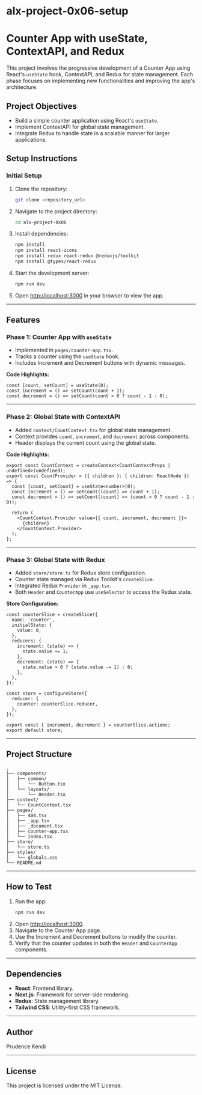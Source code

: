 # alx-project-0x06-setup
# Counter App with useState, ContextAPI, and Redux

This project involves the progressive development of a Counter App using React's `useState` hook, ContextAPI, and Redux for state management. Each phase focuses on implementing new functionalities and improving the app's architecture.

## Project Objectives
- Build a simple counter application using React's `useState`.
- Implement ContextAPI for global state management.
- Integrate Redux to handle state in a scalable manner for larger applications.

## Setup Instructions

### Initial Setup
1. Clone the repository:
   ```bash
   git clone <repository_url>
   ```
2. Navigate to the project directory:
   ```bash
   cd alx-project-0x06
   ```
3. Install dependencies:
   ```bash
   npm install
   npm install react-icons
   npm install redux react-redux @reduxjs/toolkit
   npm install @types/react-redux
   
   ```
4. Start the development server:
   ```bash
   npm run dev
   ```
5. Open [http://localhost:3000](http://localhost:3000) in your browser to view the app.

---

## Features

### Phase 1: Counter App with `useState`
- Implemented in `pages/counter-app.tsx`.
- Tracks a counter using the `useState` hook.
- Includes Increment and Decrement buttons with dynamic messages.

**Code Highlights:**
```tsx
const [count, setCount] = useState(0);
const increment = () => setCount(count + 1);
const decrement = () => setCount(count > 0 ? count - 1 : 0);
```

---

### Phase 2: Global State with ContextAPI
- Added `context/CountContext.tsx` for global state management.
- Context provides `count`, `increment`, and `decrement` across components.
- Header displays the current count using the global state.

**Code Highlights:**
```tsx
export const CountContext = createContext<CountContextProps | undefined>(undefined);
export const CountProvider = ({ children }: { children: ReactNode }) => {
  const [count, setCount] = useState<number>(0);
  const increment = () => setCount((count) => count + 1);
  const decrement = () => setCount((count) => (count > 0 ? count - 1 : 0));

  return (
    <CountContext.Provider value={{ count, increment, decrement }}>
      {children}
    </CountContext.Provider>
  );
};
```

---

### Phase 3: Global State with Redux
- Added `store/store.ts` for Redux store configuration.
- Counter state managed via Redux Toolkit's `createSlice`.
- Integrated Redux `Provider` in `_app.tsx`.
- Both `Header` and `CounterApp` use `useSelector` to access the Redux state.

**Store Configuration:**
```tsx
const counterSlice = createSlice({
  name: 'counter',
  initialState: {
    value: 0,
  },
  reducers: {
    increment: (state) => {
      state.value += 1;
    },
    decrement: (state) => {
      state.value > 0 ? (state.value -= 1) : 0;
    },
  },
});

const store = configureStore({
  reducer: {
    counter: counterSlice.reducer,
  },
});

export const { increment, decrement } = counterSlice.actions;
export default store;
```

---

## Project Structure
```
.
├── components/
│   ├── common/
│   │   └── Button.tsx
│   └── layouts/
│       └── Header.tsx
├── context/
│   └── CountContext.tsx
├── pages/
│   ├── 404.tsx
│   ├── _app.tsx
│   ├── _document.tsx
│   ├── counter-app.tsx
│   └── index.tsx
├── store/
│   └── store.ts
├── styles/
│   └── globals.css
└── README.md

```

---

## How to Test
1. Run the app:
   ```bash
   npm run dev
   ```
2. Open [http://localhost:3000](http://localhost:3000).
3. Navigate to the Counter App page.
4. Use the Increment and Decrement buttons to modify the counter.
5. Verify that the counter updates in both the `Header` and `CounterApp` components.

---

## Dependencies
- **React**: Frontend library.
- **Next.js**: Framework for server-side rendering.
- **Redux**: State management library.
- **Tailwind CSS**: Utility-first CSS framework.

---

## Author
Prudence Kendi

---

## License
This project is licensed under the MIT License.

